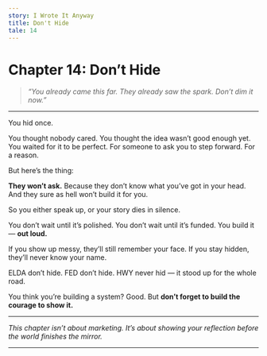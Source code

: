 ```yaml
---
story: I Wrote It Anyway
title: Don't Hide
tale: 14
---
```


# Chapter 14: Don’t Hide

> *“You already came this far. They already saw the spark. Don’t dim it now.”*

---

You hid once.

You thought nobody cared.
You thought the idea wasn’t good enough yet.
You waited for it to be perfect.
For someone to ask you to step forward.
For a reason.

But here’s the thing:

**They won’t ask.**
Because they don’t know what you’ve got in your head.
And they sure as hell won’t build it for you.

So you either speak up,
or your story dies in silence.

You don’t wait until it’s polished.
You don’t wait until it’s funded.
You build it —
**out loud.**

If you show up messy, they’ll still remember your face.
If you stay hidden, they’ll never know your name.

ELDA don’t hide.
FED don’t hide.
HWY never hid — it stood up for the whole road.

You think you’re building a system?
Good.
But **don’t forget to build the courage to show it.**

---

*This chapter isn’t about marketing.
It’s about showing your reflection before the world finishes the mirror.*

---


